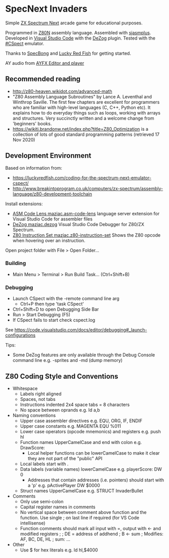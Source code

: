 # SpecNext Invaders
Simple [ZX Spectrum Next](https://www.specnext.com/) arcade game for educational purposes.

Programmed in [Z80N](https://wiki.specnext.dev/Extended_Z80_instruction_set) assembly language. Assembled with [sjasmplus](https://github.com/z00m128/sjasmplus). Developed in [Visual Studio Code](https://code.visualstudio.com/) with the [DeZog](https://github.com/maziac/DeZog) plugin. Tested with the [#CSpect](http://www.cspect.org) emulator.

Thanks to [SpecBong](https://github.com/ped7g/SpecBong) and [Lucky Red Fish](https://luckyredfish.com/patricias-spectrum-next-links/) for getting started.

AY audio from [AYFX Editor and player](https://shiru.untergrund.net/software.shtml#old)

## Recommended reading
- http://z80-heaven.wikidot.com/advanced-math
- "Z80 Assembly Language Subroutines" by Lance A. Leventhal and Winthrop Saville. The first few chapters are excellent for programmers who are familiar with high-level languages (C, C++, Python etc). It explains how to do everyday things such as loops, working with arrays and structures. Very succinctly written and a welcome change from 'beginners' books.
- https://wikiti.brandonw.net/index.php?title=Z80_Optimization is a collection of lots of good standard programming patterns (retrieved 17 Nov 2020)

## Development Environment


Based on information from:
- https://luckyredfish.com/coding-for-the-spectrum-next-emulator-cspect/
- http://www.breakintoprogram.co.uk/computers/zx-spectrum/assembly-language/z80-development-toolchain

Install extensions:
- [ASM Code Lens maziac.asm-code-lens](https://github.com/maziac/asm-code-lens) language server extension for Visual Studio Code for assembler files
- [DeZog maziac.dezog](https://github.com/maziac/DeZog) Visual Studio Code Debugger for Z80/ZX Spectrum.
- [Z80 Instruction Set maziac.z80-instruction-set](https://github.com/maziac/z80-instruction-set) Shows the Z80 opcode when hovering over an instruction.

Open project folder with  File > Open Folder...

### Building

- Main Menu > Terminal > Run Build Task... (Ctrl+Shift+B)

### Debugging

- Launch CSpect with the -remote command line arg
  - Ctrl+P then type 'task CSpect'
- Ctrl+Shift+D to open Debugging Side Bar
- Run > Start Debugging (F5)
- If CSpect fails to start check cspect.log

See https://code.visualstudio.com/docs/editor/debugging#_launch-configurations

Tips:
- Some DeZog features are only available through the Debug Console command line e.g. -sprites and -md (dump memory)

## Z80 Coding Style and Conventions

- Whitespace
  - Labels right aligned
  - Spaces, not tabs
  - Instructions indented 2x4 space tabs = 8 characters
  - No space between oprands e.g. ld a,b
- Naming conventions
  - Upper case assembler directives e.g. EQU, ORG, IF, ENDIF
  - Upper case constants e.g. MAGENTA EQU %011
  - Lower case operators (opcode mnemonics) and registers e.g. push hl
  - Function names UpperCamelCase and end with colon e.g. DrawScore:
    - Local helper functions can be lowerCamelCase to make it clear they are not part of the "public" API
  - Local labels start with .
  - Data labels (variable names) lowerCamelCase e.g. playerScore: DW 0
    - Addresses that contain addresses (i.e. pointers) should start with a 'p' e.g. pActivePlayer DW $0000
  - Struct names UpperCamelCase e.g. STRUCT InvaderBullet
- Comments
  - Only use semi-colon
  - Capital register names in comments
  - No vertical space between comment above function and the function. Use single ; on last line if required (for VS Code intellisense)
  - Function comments should mark all input with =, output with <- and modified registers
    ;
    ; DE = address of addhend
    ; B <- sum
    ; Modifies: AF, BC, DE, HL
    ;
    sum:
        ...
- Other
  - Use $ for hex literals e.g. ld hl,$4000
